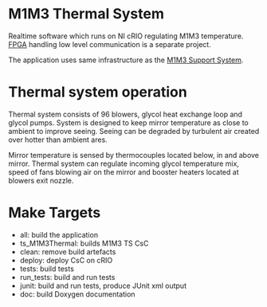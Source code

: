 # M1M3 Thermal System

Realtime software which runs on NI cRIO regulating M1M3 temperature.
[FPGA](https://github.com/lsst-ts/ts_m1m3thermalFPGA) handling low level
communication is a separate project.

The application uses same infrastructure as the [M1M3 Support
System](https://github.com/lsst-ts/ts_m1m3support).

# Thermal system operation

Thermal system consists of 96 blowers, glycol heat exchange loop and glycol
pumps. System is designed to keep mirror temperature as close to ambient to
improve seeing. Seeing can be degraded by turbulent air created over hotter
than ambient ares.

Mirror temperature is sensed by thermocouples located below, in and above
mirror. Thermal system can regulate incoming glycol temperature mix, speed of
fans blowing air on the mirror and booster heaters located at blowers exit
nozzle.

# Make Targets

- all: build the application
- ts_M1M3Thermal: builds M1M3 TS CsC
- clean: remove build artefacts
- deploy: deploy CsC on cRIO
- tests: build tests
- run_tests: build and run tests
- junit: build and run tests, produce JUnit xml output
- doc: build Doxygen documentation
